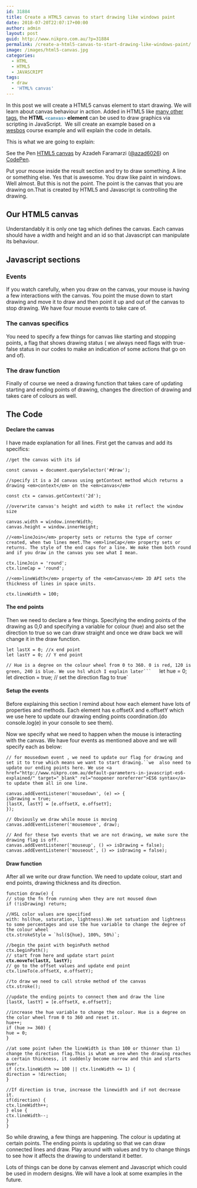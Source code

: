 ```yaml
---
id: 31884
title: Create a HTML5 canvas to start drawing like windows paint
date: 2018-07-20T22:07:17+00:00
author: admin
layout: post
guid: http://www.nikpro.com.au/?p=31884
permalink: /create-a-html5-canvas-to-start-drawing-like-windows-paint/
image: /images/html5-canvas.jpg
categories:
  - HTML
  - HTML5
  - JAVASCRIPT
tags:
  - draw
  - 'HTML% canvas'
---
```

In this post we will create a HTML5 canvas element to start drawing. We will learn about canvas behaviour in action. Added in HTML5 like [many other tags](http://www.nikpro.com.au/html5-semantic-tags-and-where-to-use-them/), the **HTML <a style="text-decoration: none; color: #3f87a6; margin: 0px; padding: 0px; border: 0px;" title="Use the HTML <canvas> element with either the canvas scripting API or the WebGL API to draw graphics and animations." href="https://developer.mozilla.org/en-US/docs/Web/HTML/Element/canvas"><code>&lt;canvas&gt;</code></a> element** can be used to draw graphics via scripting in JavaScript.  We sill create an example based on a <a href="http://www.wesbos.com" target="_blank" rel="noopener noreferrer">wesbos</a> course example and will explain the code in details. 

This is what we are going to explain:

<p class="codepen" data-height="400" data-theme-id="0" data-slug-hash="qyqwNd" data-default-tab="js,result" data-user="azad6026" data-embed-version="2" data-pen-title="HTML5 canvas">
  See the Pen <a href="https://codepen.io/azad6026/pen/qyqwNd/">HTML5 canvas</a> by Azadeh Faramarzi (<a href="https://codepen.io/azad6026">@azad6026</a>) on <a href="https://codepen.io">CodePen</a>.
</p>



Put your mouse inside the result section and try to draw something. A line or something else. Yes that is awesome. You draw like paint in windows. Well almost. But this is not the point. The point is the canvas that you are drawing on.That is created by HTML5 and Javascript is controlling the drawing.

## Our HTML5 canvas

Understandably it is only one tag which defines the canvas. Each canvas should have a width and height and an id so that Javascript can manipulate its behaviour.

## Javascript sections

### Events

If you watch carefully, when you draw on the canvas, your mouse is having a few interactions with the canvas. You point the muse down to start drawing and move it to draw and then point it up and out of the canvas to stop drawing. We have four mouse events to take care of.

### The canvas specifics

You need to specify a few things for canvas like starting and stopping points, a flag that shows drawing status ( we always need flags with true-false status in our codes to make an indication of some actions that go on and of).

### The draw function

Finally of course we need a drawing function that takes care of updating starting and ending points of drawing, changes the direction of drawing and takes care of colours as well.

## The Code

#### Declare the canvas

I have made explanation for all lines. First get the canvas and add its specifics:

`//get the canvas with its id`

`const canvas = document.querySelector('#draw');`

`//specify it is a 2d canvas using getContext method which returns a drawing <em>context</em> on the <em>canvas</em>`

`const ctx = canvas.getContext('2d');`

`//overwrite canvas's height and width to make it reflect the window size`

`canvas.width = window.innerWidth;`  
`canvas.height = window.innerHeight;`

`//<em>lineJoin</em> property sets or returns the type of corner created, when two lines meet.The <em>lineCap</em> property sets or returns. The style of the end caps for a line. We make them both round and if you draw in the canvas you see what I mean.`

`ctx.lineJoin = 'round';`  
`ctx.lineCap = 'round';`

`//<em>lineWidth</em> property of the <em>Canvas</em> 2D API sets the thickness of lines in space units. `

`ctx.lineWidth = 100;`

#### The end points

Then we need to declare a few things. Specifying the ending points of the drawing as 0,0 and specifying a variable for colour (hue) and also set the direction to true so we can draw straight and once we draw back we will change it in the draw function.

`let lastX = 0; //x end point`  
`let lastY = 0; // Y end point`

`// Hue is a degree on the colour wheel from 0 to 360. 0 is red, 120 is green, 240 is blue. We use hsl which I explain later```  
`let hue = 0; `  
`let direction = true; // set the direction flag to true`

#### Setup the events

Before explaining this section I remind about how each element have lots of properties and methods. Each element has e.offsetX and e.offsetY which we use here to update our drawing ending points coordination.(do console.log(e) in your console to see them).

Now we specify what we need to happen when the mouse is interacting with the canvas. We have four events as mentioned above and we will specify each as below:

`// for mousedown event , we need to update our flag for drawing and set it to true which means we want to start drawing.``we  also need to update our ending points here. We use <a href="http://www.nikpro.com.au/default-parameters-in-javascript-es6-explained/" target="_blank" rel="noopener noreferrer">ES6 syntax</a> to update them all in one line.`

`canvas.addEventListener('mousedown', (e) => {`  
`isDrawing = true;`  
`[lastX, lastY] = [e.offsetX, e.offsetY];`  
`});`

`// Obviously we draw while mouse is moving`  
`canvas.addEventListener('mousemove', draw);`

`// And for these two events that we are not drawing, we make sure the drawing flag is off.`  
`canvas.addEventListener('mouseup', () => isDrawing = false);`  
`canvas.addEventListener('mouseout', () => isDrawing = false);`

#### Draw function

After all we write our draw function. We need to update colour, start and end points, drawing thickness and its direction.

`function draw(e) {`  
`// stop the fn from running when they are not moused down`  
`if (!isDrawing) return; `

`//HSL color values are specified with: hsl(hue, saturation, lightness).We set satuation and lightness to some percentages and use the hue variable to change the degree of the colour wheel`  
``ctx.strokeStyle = `hsl(${hue}, 100%, 50%)`;``

`//begin the paint with beginPath method`  
`ctx.beginPath();`  
`// start from here and update start point`  
**`ctx.moveTo(lastX, lastY);`**  
`// go to the offset values and update end point`  
`ctx.lineTo(e.offsetX, e.offsetY);`

`//to draw we need to call stroke method of the canvas`  
`ctx.stroke();`

`//update the ending points to connect them and draw the line`  
`[lastX, lastY] = [e.offsetX, e.offsetY];`

`//increase the hue variable to change the colour. Hue is a degree on the color wheel from 0 to 360 and reset it.`  
`hue++;`  
`if (hue >= 360) {`  
`hue = 0;`  
`}`

`//at some point (when the lineWidth is than 100 or thinner than 1) change the direction flag.This is what we see when the drawing reaches a certain thickness, it suddenly become narrow and thin and starts over.`  
`if (ctx.lineWidth >= 100 || ctx.lineWidth <= 1) {`  
`direction = !direction;`  
`}`

`//If direction is true, increase the linewidth and if not decrease it. `  
`if(direction) {`  
`ctx.lineWidth++;`  
`} else {`  
`ctx.lineWidth--;`  
`}`  
`}`

So while drawing, a few things are happening. The colour is updating at certain points. The ending points is updating so that we can draw connected lines and draw. Play around with values and try to change things to see how it affects the drawing to understand it better.

Lots of things can be done by canvas element and Javascript which could be used in modern designs. We will have a look at some examples in the future.